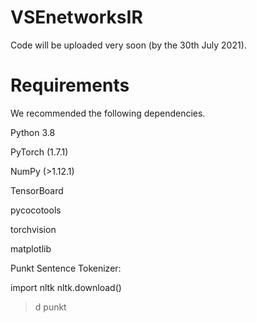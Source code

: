 # VSEnetworksIR
Code will be uploaded very soon (by the 30th July 2021).

# Requirements
We recommended the following dependencies.

Python 3.8

PyTorch (1.7.1)

NumPy (>1.12.1)

TensorBoard

pycocotools

torchvision

matplotlib

Punkt Sentence Tokenizer:

import nltk
nltk.download()
> d punkt
